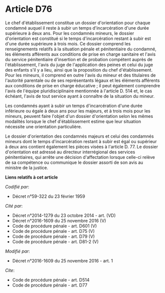 # Article D76

Le chef d'établissement constitue un dossier d'orientation pour chaque condamné auquel il reste à subir un temps
d'incarcération d'une durée supérieure à deux ans. Pour les condamnés mineurs, le dossier d'orientation est constitué si le
temps d'incarcération restant à subir est d'une durée supérieure à trois mois. Ce dossier comprend les renseignements
relatifs à la situation pénale et pénitentiaire du condamné, les éléments afférents aux conditions de prise en charge
sanitaire et l'avis du service pénitentiaire d'insertion et de probation compétent auprès de l'établissement, l'avis du juge
de l'application des peines et celui du juge des enfants s'il y a lieu, ainsi que la proposition du chef d'établissement.
Pour les mineurs, il comprend en outre l'avis du mineur et des titulaires de l'autorité parentale ou de ses représentants
légaux et les éléments afférents aux conditions de prise en charge éducative ; il peut également comprendre l'avis de
l'équipe pluridisciplinaire mentionnée à l'article D. 514 et, le cas échéant, l'avis de tout service ayant à connaître de la
situation du mineur. 

Les condamnés ayant à subir un temps d'incarcération d'une durée inférieure ou égale à deux ans pour les majeurs, et à trois
mois pour les mineurs, peuvent faire l'objet d'un dossier d'orientation selon les mêmes modalités lorsque le chef
d'établissement estime que leur situation nécessite une orientation particulière. 

Le dossier d'orientation des condamnés majeurs et celui des condamnés mineurs dont le temps d'incarcération restant à subir
est égal ou supérieur à deux ans contient également les pièces visées à l'article D. 77. Le dossier d'orientation est adressé
au directeur interrégional des services pénitentiaires, qui arrête une décision d'affectation lorsque celle-ci relève de sa
compétence ou communique le dossier assorti de son avis au ministre de la justice.

**Liens relatifs à cet article**

_Codifié par_:

  - Décret n°59-322 du 23 février 1959

_Cité par_:

  - Décret n°2014-1279 du 23 octobre 2014 - art. (VD)
  - Décret n°2016-1609 du 25 novembre 2016 (V)
  - Code de procédure pénale - art. D601 (V)
  - Code de procédure pénale - art. D75 (V)
  - Code de procédure pénale - art. D79 (V)
  - Code de procédure pénale - art. D81-2 (V)

_Modifié par_:

  - Décret n°2016-1609 du 25 novembre 2016 - art. 1

_Cite_:

  - Code de procédure pénale - art. D514
  - Code de procédure pénale - art. D77
